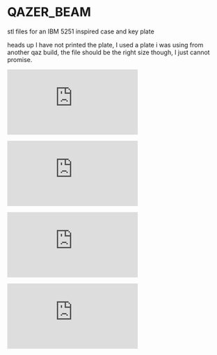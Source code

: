 # QAZER_BEAM
stl files for an IBM 5251 inspired case and key plate

heads up I have not printed the plate, I used a plate i was using from another qaz build, the file should be the right size though, I just cannot promise.

![Beautiful](https://deskthority.net/download/file.php?id=73211)

![Acrylic bottom looks better in person](https://deskthority.net/download/file.php?id=73215)

![brother](https://deskthority.net/download/file.php?id=73213)

![brother](https://deskthority.net/download/file.php?id=73214)
